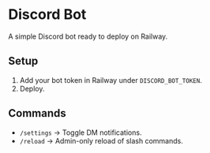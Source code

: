 # Discord Bot

A simple Discord bot ready to deploy on Railway.

## Setup
1. Add your bot token in Railway under `DISCORD_BOT_TOKEN`.
2. Deploy.

## Commands
- `/settings` → Toggle DM notifications.
- `/reload` → Admin-only reload of slash commands.

